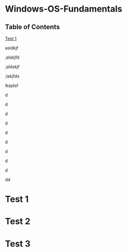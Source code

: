 # Windows-OS-Fundamentals
## Table of Contents
[Test 1](https://github.com/itscoltonhicks/Windows-OS-Fundamentals/edit/main/README.md#test-1)



asldkjf

;alskjfd

;aldskjf

;lakjfds

lkajdsf

d

d


d

d

d

d

d

d

d

dd




# Test 1

# Test 2

# Test 3
